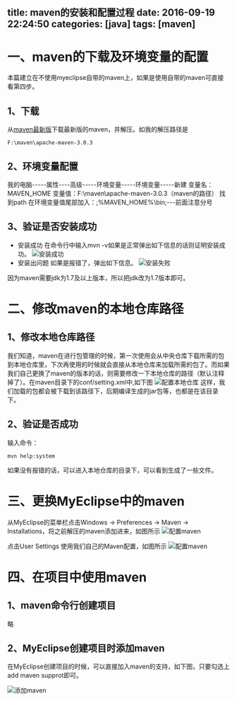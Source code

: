 title: maven的安装和配置过程
date: 2016-09-19 22:24:50
categories: [java]
tags: [maven]
---

# 一、maven的下载及环境变量的配置

本篇建立在不使用myeclipse自带的maven上，如果是使用自带的maven可直接看第四步。<!--more -->

## 1、下载

从[maven最新版](http://maven.apache.org/docs/3.0.3/release-notes.html)下载最新版的maven，并解压。如我的解压路径是

```
F:\maven\apache-maven-3.0.3
```


## 2、环境变量配置

我的电脑-----属性----高级-----环境变量-----环境变量-----新建
变量名：MAVEN_HOME
变量值：F:\maven\apache-maven-3.0.3（maven的路径）
找到path 
在环境变量值尾部加入：;%MAVEN_HOME%\bin;---前面注意分号

## 3、验证是否安装成功
- 安装成功
在命令行中输入mvn -v如果是正常弹出如下信息的话则证明安装成功。
![安装成功](http://obl32g9cf.bkt.clouddn.com/maven1.png)
- 安装出问题
 如果是报错了，弹出如下信息。
![安装失败](http://obl32g9cf.bkt.clouddn.com/maven2.png)

因为maven需要jdk为1.7及以上版本，所以把jdk改为1.7版本即可。

# 二、修改maven的本地仓库路径

## 1、修改本地仓库路径
我们知道，maven在进行包管理的时候，第一次使用会从中央仓库下载所需的包到本地仓库里，下次再使用的时候就会直接从本地仓库来加载所需的包了。而如果我们自己更换了maven的版本的话，则需要修改一下本地仓库的路径（默认注释掉了）。在maven目录下的conf/setting.xml中,如下图
![配置本地仓库](http://obl32g9cf.bkt.clouddn.com/maven3.png)
这样，我们加载的包都会被下载到该路径下，后期编译生成的jar包等，也都是在该目录下。

## 2、验证是否成功
输入命令：
```
mvn help:system 
```
如果没有报错的话，可以进入本地仓库的目录下，可以看到生成了一些文件。

# 三、更换MyEclipse中的maven
从MyEclipse的菜单栏点击Windows -> Preferences -> Maven  -> Installations，将之前解压的maven添加进来，如图所示
![配置maven](http://obl32g9cf.bkt.clouddn.com/maven4.jpg)

点击User Settings 使用我们自己的Maven配置，如图所示
![配置maven](http://obl32g9cf.bkt.clouddn.com/maven5.jpg)

# 四、在项目中使用maven

## 1、maven命令行创建项目

略
## 2、MyEclipse创建项目时添加maven

在MyEclipse创建项目的时候，可以直接加入maven的支持，如下图，只要勾选上add maven supprot即可。

![添加maven](http://obl32g9cf.bkt.clouddn.com/maven6.png)
 
 

